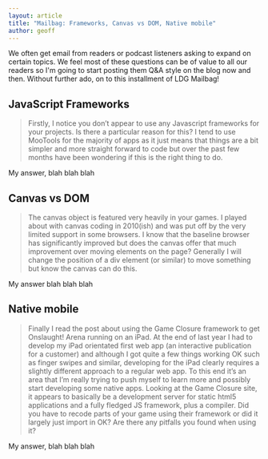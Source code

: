 ```yaml
---
layout: article
title: "Mailbag: Frameworks, Canvas vs DOM, Native mobile"
author: geoff
---
```

We often get email from readers or podcast listeners asking to expand on certain topics. We feel most of these questions can be of value to all our readers so I'm going to start posting them Q&A style on the blog now and then. Without further ado, on to this installment of LDG Mailbag!

## JavaScript Frameworks

> Firstly, I notice you don’t appear to use any Javascript frameworks for your projects.  Is there a particular reason for this?  I tend to use MooTools for the majority of apps as it just means that things are a bit simpler and more straight forward to code but over the past few months have been wondering if this is the right thing to do.

My answer, blah blah blah

## Canvas vs DOM

> The canvas object is featured very heavily in your games.  I played about with canvas coding in 2010(ish) and was put off by the very limited support in some browsers.  I know that the baseline browser has significantly improved but does the canvas offer that much improvement over moving elements on the page?  Generally I will change the position of a div element (or similar) to move something but know the canvas can do this.

My answer blah blah blah

## Native mobile

> Finally I read the post about using the Game Closure framework to get Onslaught! Arena running on an iPad.  At the end of last year I had to develop my iPad orientated first web app (an interactive publication for a customer) and although I got quite a few things working OK such as finger swipes and similar, developing for the iPad clearly requires a slightly different approach to a regular web app.  To this end it’s an area that I’m really trying to push myself to learn more and possibly start developing some native apps.  Looking at the Game Closure site, it appears to basically be a development server for static html5 applications and a fully fledged JS framework, plus a compiler.  Did you have to recode parts of your game using their framework or did it largely just import in OK?  Are there any pitfalls you found when using it?

My answer, blah blah blah
